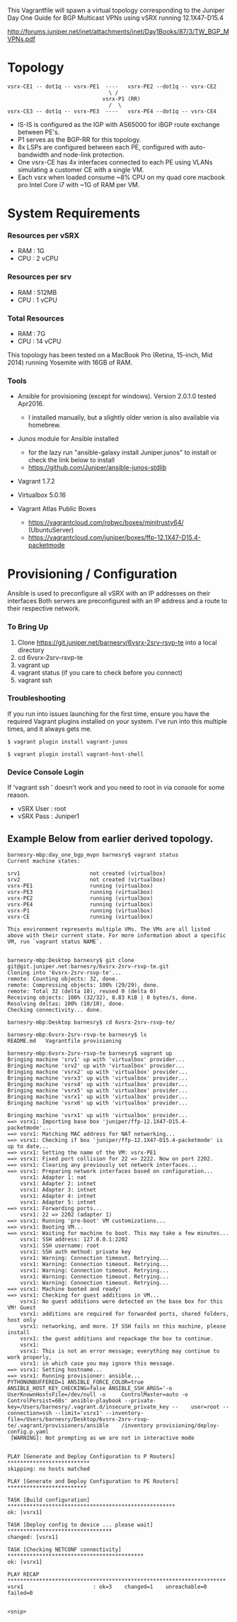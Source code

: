 
This Vagrantfile will spawn a virtual topology corresponding to the Juniper Day One Guide
for BGP Multicast VPNs using vSRX running 12.1X47-D15.4

http://forums.juniper.net/jnet/attachments/jnet/Day1Books/87/3/TW_BGP_MVPNs.pdf

# Topology

    vsrx-CE1 -- dot1q -- vsrx-PE1  ----   vsrx-PE2 --dot1q -- vsrx-CE2
                                    \ /            
                                  vsrx-P1 (RR)
                                    /  \            
    vsrx-CE3 -- dot1q -- vsrx-PE3  ----   vsrx-PE4 --dot1q -- vsrx-CE4


* IS-IS is configured as the IGP with AS65000 for iBGP route exchange between PE's.
* P1 serves as the BGP-RR for this topology.
* 8x LSPs are configured between each PE, configured with auto-bandwidth and node-link protection.
* One vsrx-CE has 4x interfaces connected to each PE using VLANs simulating a customer CE with a single VM.
* Each vsrx when loaded consume ~8% CPU on my quad core macbook pro Intel Core i7 with ~1G of RAM per VM.

# System Requirements
### Resources per vSRX
 - RAM : 1G
 - CPU : 2 vCPU

### Resources per srv
  - RAM : 512MB
  - CPU : 1 vCPU

### Total Resources
  - RAM : 7G
  - CPU : 14 vCPU

This topology has been tested on a MacBook Pro (Retina, 15-inch, Mid 2014) running
Yosemite with 16GB of RAM.

### Tools
 - Ansible for provisioning (except for windows). Version 2.0.1.0 tested Apr2016.
    * I installed manually, but a slightly older verion is also available via homebrew.
 - Junos module for Ansible installed
    * for the lazy run "ansible-galaxy install Juniper.junos" to install or check
      the link below to install
    * https://github.com/Juniper/ansible-junos-stdlib
 - Vagrant 1.7.2
 - Virtualbox 5.0.16

 - Vagrant Atlas Public Boxes
   * https://vagrantcloud.com/robwc/boxes/minitrusty64/ (UbuntuServer)
   * https://vagrantcloud.com/juniper/boxes/ffp-12.1X47-D15.4-packetmode


# Provisioning / Configuration

Ansible is used to preconfigure all vSRX with an IP addresses on their interfaces
Both servers are preconfigured with an IP address and a route to their respective
network.

### To Bring Up
1. Clone https://git.juniper.net/barnesry/6vsrx-2srv-rsvp-te into a local directory
2. cd 6vsrx-2srv-rsvp-te
3. vagrant up
4. vagrant status (if you care to check before you connect)
5. vagrant ssh <host>


### Troubleshooting
If you run into issues launching for the first time, ensure you have the required Vagrant plugins
installed on your system. I've run into this multiple times, and it always gets me.

    $ vagrant plugin install vagrant-junos
    
    $ vagrant plugin install vagrant-host-shell

### Device Console Login
If 'vagrant ssh <device>' doesn't work and you need to root in via console for some reason.
  * vSRX User : root
  * vSRX Pass : Juniper1

Example Below from earlier derived topology.
--------------------------------------

    barnesry-mbp:day_one_bgp_mvpn barnesry$ vagrant status
    Current machine states:

    srv1                      not created (virtualbox)
    srv2                      not created (virtualbox)
    vsrx-PE1                  running (virtualbox)
    vsrx-PE3                  running (virtualbox)
    vsrx-PE2                  running (virtualbox)
    vsrx-PE4                  running (virtualbox)
    vsrx-P1                   running (virtualbox)
    vsrx-CE                   running (virtualbox)

    This environment represents multiple VMs. The VMs are all listed
    above with their current state. For more information about a specific
    VM, run `vagrant status NAME`.

    
    barnesry-mbp:Desktop barnesry$ git clone git@git.juniper.net:barnesry/6vsrx-2srv-rsvp-te.git
    Cloning into '6vsrx-2srv-rsvp-te'...
    remote: Counting objects: 32, done.
    remote: Compressing objects: 100% (29/29), done.
    remote: Total 32 (delta 10), reused 0 (delta 0)
    Receiving objects: 100% (32/32), 8.83 KiB | 0 bytes/s, done.
    Resolving deltas: 100% (10/10), done.
    Checking connectivity... done.
    
    barnesry-mbp:Desktop barnesry$ cd 6vsrx-2srv-rsvp-te/
    
    barnesry-mbp:6vsrx-2srv-rsvp-te barnesry$ ls
    README.md	Vagrantfile	provisioning
    
    barnesry-mbp:6vsrx-2srv-rsvp-te barnesry$ vagrant up
    Bringing machine 'srv1' up with 'virtualbox' provider...
    Bringing machine 'srv2' up with 'virtualbox' provider...
    Bringing machine 'vsrx2' up with 'virtualbox' provider...
    Bringing machine 'vsrx3' up with 'virtualbox' provider...
    Bringing machine 'vsrx4' up with 'virtualbox' provider...
    Bringing machine 'vsrx5' up with 'virtualbox' provider...
    Bringing machine 'vsrx1' up with 'virtualbox' provider...
    Bringing machine 'vsrx6' up with 'virtualbox' provider...
    
    Bringing machine 'vsrx1' up with 'virtualbox' provider...
    ==> vsrx1: Importing base box 'juniper/ffp-12.1X47-D15.4-packetmode'...
    ==> vsrx1: Matching MAC address for NAT networking...
    ==> vsrx1: Checking if box 'juniper/ffp-12.1X47-D15.4-packetmode' is up to date...
    ==> vsrx1: Setting the name of the VM: vsrx-PE1
    ==> vsrx1: Fixed port collision for 22 => 2222. Now on port 2202.
    ==> vsrx1: Clearing any previously set network interfaces...
    ==> vsrx1: Preparing network interfaces based on configuration...
        vsrx1: Adapter 1: nat
        vsrx1: Adapter 2: intnet
        vsrx1: Adapter 3: intnet
        vsrx1: Adapter 4: intnet
        vsrx1: Adapter 5: intnet
    ==> vsrx1: Forwarding ports...
        vsrx1: 22 => 2202 (adapter 1)
    ==> vsrx1: Running 'pre-boot' VM customizations...
    ==> vsrx1: Booting VM...
    ==> vsrx1: Waiting for machine to boot. This may take a few minutes...
        vsrx1: SSH address: 127.0.0.1:2202
        vsrx1: SSH username: root
        vsrx1: SSH auth method: private key
        vsrx1: Warning: Connection timeout. Retrying...
        vsrx1: Warning: Connection timeout. Retrying...
        vsrx1: Warning: Connection timeout. Retrying...
        vsrx1: Warning: Connection timeout. Retrying...
        vsrx1: Warning: Connection timeout. Retrying...
    ==> vsrx1: Machine booted and ready!
    ==> vsrx1: Checking for guest additions in VM...
        vsrx1: No guest additions were detected on the base box for this VM! Guest
        vsrx1: additions are required for forwarded ports, shared folders, host only
        vsrx1: networking, and more. If SSH fails on this machine, please install
        vsrx1: the guest additions and repackage the box to continue.
        vsrx1:
        vsrx1: This is not an error message; everything may continue to work properly,
        vsrx1: in which case you may ignore this message.
    ==> vsrx1: Setting hostname...
    ==> vsrx1: Running provisioner: ansible...
    PYTHONUNBUFFERED=1 ANSIBLE_FORCE_COLOR=true ANSIBLE_HOST_KEY_CHECKING=false ANSIBLE_SSH_ARGS='-o UserKnownHostsFile=/dev/null -o     ControlMaster=auto -o ControlPersist=60s' ansible-playbook --private-key=/Users/barnesry/.vagrant.d/insecure_private_key --    user=root --connection=ssh --limit='vsrx1' --inventory-file=/Users/barnesry/Desktop/6vsrx-2srv-rsvp-te/.vagrant/provisioners/ansible    /inventory provisioning/deploy-config.p.yaml
     [WARNING]: Not prompting as we are not in interactive mode
    
    
    PLAY [Generate and Deploy Configuration to P Routers] **************************
    skipping: no hosts matched
    
    PLAY [Generate and Deploy Configuration to PE Routers] *************************
    
    TASK [Build configuration] *****************************************************
    ok: [vsrx1]
    
    TASK [Deploy config to device ... please wait] *********************************
    changed: [vsrx1]
    
    TASK [Checking NETCONF connectivity] *******************************************
    ok: [vsrx1]
    
    PLAY RECAP *********************************************************************
    vsrx1                      : ok=3    changed=1    unreachable=0    failed=0
    
    
    <snip>
